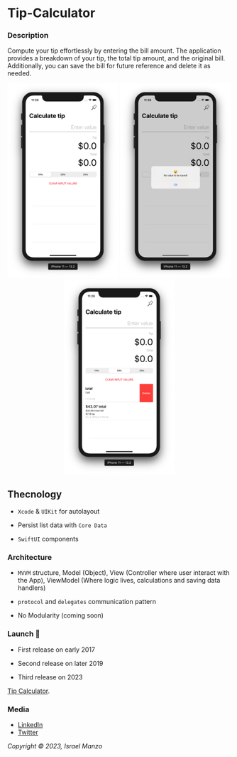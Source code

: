 # Tip-Calculator

### Description

Compute your tip effortlessly by entering the bill amount. The application provides a breakdown of your tip, the total tip amount, and the original bill. Additionally, you can save the bill for future reference and delete it as needed.

<p align="center">
<img src="/img/one.png" width="250"> <img src="/img/two.png" width="250"> <img src="/img/three.png" width="250">
</p>

## Thecnology

- ```Xcode``` & ```UIKit``` for autolayout

- Persist list data with ```Core Data``` 

- ```SwiftUI``` components

### Architecture

- ```MVVM``` structure, Model (Object), View (Controller where user interact with the App), ViewModel (Where logic lives, calculations and saving data handlers)

- ```protocol``` and ```delegates``` communication pattern

- No Modularity (coming soon) 

### Launch :rocket:
- First release on early 2017

- Second release on later 2019

- Third release on 2023

[Tip Calculator](https://itunes.apple.com/us/app/my-new-news/id1210234219?mt=8).

### Media
- [LinkedIn](https://www.linkedin.com/in/israel-manzo/) 
- [Twitter](https://twitter.com/israman30)

_Copyright &copy; 2023, Israel Manzo_
